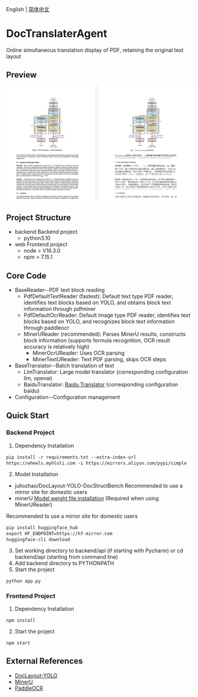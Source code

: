 English | [简体中文](README_zh-CN.md)
# DocTranslaterAgent
Online simultaneous translation display of PDF, retaining the original text layout

## Preview
<img src="img.png"/>

## Project Structure
- backend Backend project
  - python3.10
- web Frontend project
  - node > V16.3.0
  - npm > 7.15.1

## Core Code
- BaseReader--PDF text block reading
  - PdfDefaultTextReader (fastest): Default text type PDF reader, identifies text blocks based on YOLO, and obtains block text information through pdfminer
  - PdfDefaultOcrReader: Default image type PDF reader, identifies text blocks based on YOLO, and recognizes block text information through paddleocr
  - MinerUReader (recommended): Parses MinerU results, constructs block information (supports formula recognition, OCR result accuracy is relatively high)
    - MinerOcrUReader: Uses OCR parsing
    - MinerTextUReader: Text PDF parsing, skips OCR steps
- BaseTranslator--Batch translation of text
  - LlmTranslator: Large model translator (corresponding configuration llm, openai)
  - BaiduTranslator: [Baidu Translator](https://fanyi-api.baidu.com/product/11) (corresponding configuration baidu)
- Configuration--Configuration management

## Quick Start
### Backend Project
1. Dependency Installation
```
pip install -r requirements.txt --extra-index-url https://wheels.myhloli.com -i https://mirrors.aliyun.com/pypi/simple
```
2. Model Installation
  - juliozhao/DocLayout-YOLO-DocStructBench Recommended to use a mirror site for domestic users
  - minerU [Model weight file installation](https://mineru.readthedocs.io/zh-cn/latest/user_guide/install/download_model_weight_files.html) (Required when using MinerUReader)

Recommended to use a mirror site for domestic users
```commandline
pip install huggingface_hub
export HF_ENDPOINT=https://hf-mirror.com
huggingface-cli download 
```
3. Set working directory to backend/api (if starting with Pycharm) or cd backend/api (starting from command line)
4. Add backend directory to PYTHONPATH
5. Start the project
```commandline
python app.py
```

### Frontend Project
1. Dependency Installation
```commandline
npm install
```
2. Start the project
```commandline
npm start
```


## External References
- [DocLayout-YOLO](https://github.com/opendatalab/DocLayout-YOLO)
- [MinerU](https://github.com/opendatalab/MinerU)
- [PaddleOCR](https://github.com/PaddlePaddle/PaddleOCR)